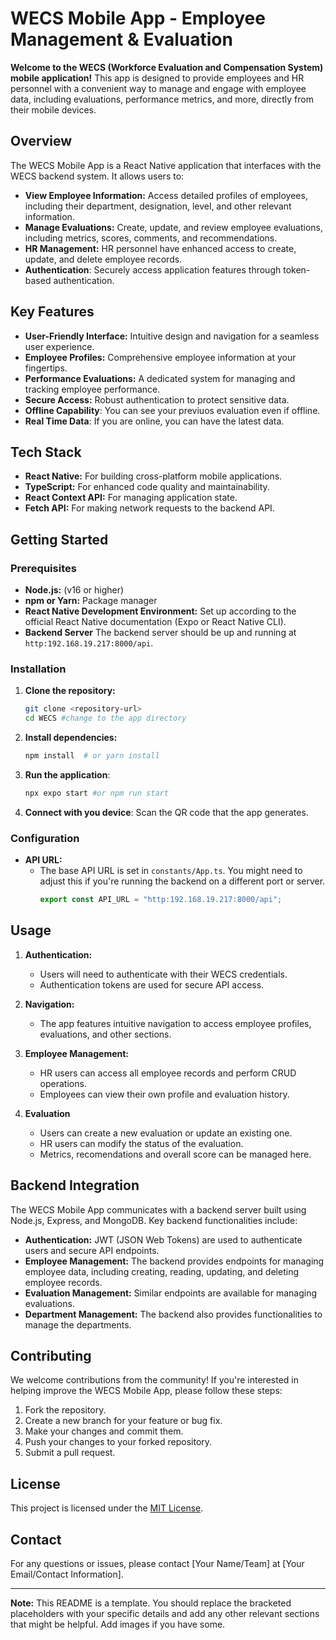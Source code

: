 # WECS Mobile App - Employee Management & Evaluation

**Welcome to the WECS (Workforce Evaluation and Compensation System) mobile application!** This app is designed to provide employees and HR personnel with a convenient way to manage and engage with employee data, including evaluations, performance metrics, and more, directly from their mobile devices.

## Overview

The WECS Mobile App is a React Native application that interfaces with the WECS backend system. It allows users to:

*   **View Employee Information:** Access detailed profiles of employees, including their department, designation, level, and other relevant information.
*   **Manage Evaluations:** Create, update, and review employee evaluations, including metrics, scores, comments, and recommendations.
*   **HR Management:** HR personnel have enhanced access to create, update, and delete employee records.
* **Authentication**: Securely access application features through token-based authentication.

## Key Features

*   **User-Friendly Interface:** Intuitive design and navigation for a seamless user experience.
*   **Employee Profiles:** Comprehensive employee information at your fingertips.
*   **Performance Evaluations:** A dedicated system for managing and tracking employee performance.
*   **Secure Access:** Robust authentication to protect sensitive data.
* **Offline Capability**: You can see your previuos evaluation even if offline.
* **Real Time Data**: If you are online, you can have the latest data.

## Tech Stack

*   **React Native:** For building cross-platform mobile applications.
*   **TypeScript:** For enhanced code quality and maintainability.
*   **React Context API:** For managing application state.
*   **Fetch API:** For making network requests to the backend API.

## Getting Started

### Prerequisites

*   **Node.js:** (v16 or higher)
*   **npm or Yarn:** Package manager
*   **React Native Development Environment:** Set up according to the official React Native documentation (Expo or React Native CLI).
* **Backend Server** The backend server should be up and running at `http:192.168.19.217:8000/api`.

### Installation

1.  **Clone the repository:**
    ```bash
    git clone <repository-url>
    cd WECS #change to the app directory
    ```

2.  **Install dependencies:**
    ```bash
    npm install  # or yarn install
    ```

3. **Run the application**:
    ```bash
    npx expo start #or npm run start
    ```

4. **Connect with you device**: Scan the QR code that the app generates.

### Configuration

*   **API URL:**
    *   The base API URL is set in `constants/App.ts`. You might need to adjust this if you're running the backend on a different port or server.
        ```typescript
        export const API_URL = "http:192.168.19.217:8000/api";
        ```

## Usage

1.  **Authentication:**
    *   Users will need to authenticate with their WECS credentials.
    *   Authentication tokens are used for secure API access.

2.  **Navigation:**
    *   The app features intuitive navigation to access employee profiles, evaluations, and other sections.

3.  **Employee Management:**
    *   HR users can access all employee records and perform CRUD operations.
    *   Employees can view their own profile and evaluation history.

4. **Evaluation**
    * Users can create a new evaluation or update an existing one.
    * HR users can modify the status of the evaluation.
    * Metrics, recomendations and overall score can be managed here.

## Backend Integration

The WECS Mobile App communicates with a backend server built using Node.js, Express, and MongoDB. Key backend functionalities include:

*   **Authentication:** JWT (JSON Web Tokens) are used to authenticate users and secure API endpoints.
*   **Employee Management:** The backend provides endpoints for managing employee data, including creating, reading, updating, and deleting employee records.
*   **Evaluation Management:** Similar endpoints are available for managing evaluations.
*   **Department Management:** The backend also provides functionalities to manage the departments.

## Contributing

We welcome contributions from the community! If you're interested in helping improve the WECS Mobile App, please follow these steps:

1.  Fork the repository.
2.  Create a new branch for your feature or bug fix.
3.  Make your changes and commit them.
4.  Push your changes to your forked repository.
5.  Submit a pull request.

## License

This project is licensed under the [MIT License](LICENSE).

## Contact

For any questions or issues, please contact [Your Name/Team] at [Your Email/Contact Information].

---

**Note:** This README is a template. You should replace the bracketed placeholders with your specific details and add any other relevant sections that might be helpful. Add images if you have some.

